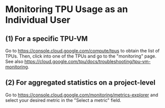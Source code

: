 # Monitoring TPU Usage as an Individual User
## (1) For a specific TPU-VM

Go to https://console.cloud.google.com/compute/tpus to obtain the list of TPUs. Then, click into one of the TPUs and go to the "monitoring" page.<br>
See also https://cloud.google.com/tpu/docs/troubleshooting/tpu-vm-monitoring.

## (2) For aggregated statistics on a project-level

Go to https://console.cloud.google.com/monitoring/metrics-explorer and select your desired metric in the "Select a metric" field.